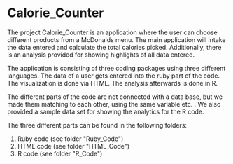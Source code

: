 # Calorie_Counter

The project Calorie_Counter is an application where the user can choose different products from a McDonalds menu. The main application will intake the data entered  and calculate the total calories picked. Additionally, there is an analysis provided for showing highlights of all data entered.

The application is consisting of three coding packages using three different languages. The data of a user gets entered into the ruby part of the code. The visualization is done via HTML. The analysis afterwards is done in R.  

The different parts of the code are not connected with a data base, but we made them matching to each other, using the same variable etc. . We also provided a sample data set for showing the analytics for the R code.

The three different parts can be found in the following folders:
1. Ruby code (see folder "Ruby_Code")
2. HTML code (see folder "HTML_Code")
3. R code (see folder "R_Code")

